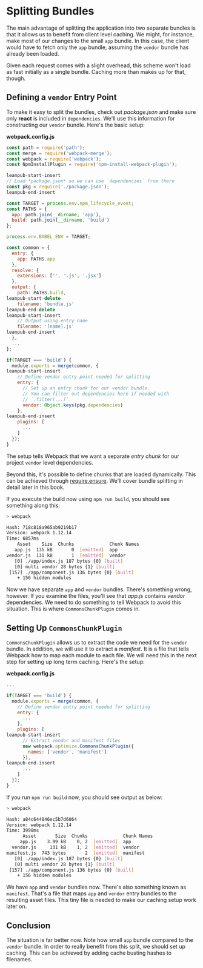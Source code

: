 # Splitting Bundles

The main advantage of splitting the application into two separate bundles is that it allows us to benefit from client level caching. We might, for instance, make most of our changes to the small `app` bundle. In this case, the client would have to fetch only the `app` bundle, assuming the `vendor` bundle has already been loaded.

Given each request comes with a slight overhead, this scheme won't load as fast initially as a single bundle. Caching more than makes up for that, though.

## Defining a `vendor` Entry Point

To make it easy to split the bundles, check out *package.json* and make sure only **react** is included in `dependencies`. We'll use this information for constructing our `vendor` bundle. Here's the basic setup:

**webpack.config.js**

```javascript
const path = require('path');
const merge = require('webpack-merge');
const webpack = require('webpack');
const NpmInstallPlugin = require('npm-install-webpack-plugin');

leanpub-start-insert
// Load *package.json* so we can use `dependencies` from there
const pkg = require('./package.json');
leanpub-end-insert

const TARGET = process.env.npm_lifecycle_event;
const PATHS = {
  app: path.join(__dirname, 'app'),
  build: path.join(__dirname, 'build')
};

process.env.BABEL_ENV = TARGET;

const common = {
  entry: {
    app: PATHS.app
  },
  resolve: {
    extensions: ['', '.js', '.jsx']
  },
  output: {
    path: PATHS.build,
leanpub-start-delete
    filename: 'bundle.js'
leanpub-end-delete
leanpub-start-insert
    // Output using entry name
    filename: '[name].js'
leanpub-end-insert
  },
  ...
};

if(TARGET === 'build') {
  module.exports = merge(common, {
leanpub-start-insert
    // Define vendor entry point needed for splitting
    entry: {
      // Set up an entry chunk for our vendor bundle.
      // You can filter out dependencies here if needed with
      // `.filter(...)`.
      vendor: Object.keys(pkg.dependencies)
    },
leanpub-end-insert
    plugins: [
      ...
    ]
  });
}
```

The setup tells Webpack that we want a separate *entry chunk* for our project `vendor` level dependencies.

Beyond this, it's possible to define chunks that are loaded dynamically. This can be achieved through [require.ensure](https://webpack.github.io/docs/code-splitting.html). We'll cover bundle splitting in detail later in this book.

If you execute the build now using `npm run build`, you should see something along this:

```bash
> webpack

Hash: 718c818a965ab9219b17
Version: webpack 1.12.14
Time: 6857ms
    Asset    Size  Chunks             Chunk Names
   app.js  135 kB       0  [emitted]  app
vendor.js  131 kB       1  [emitted]  vendor
   [0] ./app/index.js 187 bytes {0} [built]
   [0] multi vendor 28 bytes {1} [built]
 [157] ./app/component.js 136 bytes {0} [built]
    + 156 hidden modules
```

Now we have separate `app` and `vendor` bundles. There's something wrong, however. If you examine the files, you'll see that *app.js* contains *vendor* dependencies. We need to do something to tell Webpack to avoid this situation. This is where `CommonsChunkPlugin` comes in.

## Setting Up `CommonsChunkPlugin`

`CommonsChunkPlugin` allows us to extract the code we need for the `vendor` bundle. In addition, we will use it to extract a *manifest*. It is a file that tells Webpack how to map each module to each file. We will need this in the next step for setting up long term caching. Here's the setup:

**webpack.config.js**

```javascript
...

if(TARGET === 'build') {
  module.exports = merge(common, {
    // Define vendor entry point needed for splitting
    entry: {
      ...
    },
    plugins: [
leanpub-start-insert
      // Extract vendor and manifest files
      new webpack.optimize.CommonsChunkPlugin({
        names: ['vendor', 'manifest']
      }),
leanpub-end-insert
      ...
    ]
  });
}
```

If you run `npm run build` now, you should see output as below:

```bash
> webpack

Hash: a84c644846ec5b7d6064
Version: webpack 1.12.14
Time: 3998ms
      Asset       Size  Chunks             Chunk Names
     app.js    3.99 kB    0, 2  [emitted]  app
  vendor.js     131 kB    1, 2  [emitted]  vendor
manifest.js  743 bytes       2  [emitted]  manifest
   [0] ./app/index.js 187 bytes {0} [built]
   [0] multi vendor 28 bytes {1} [built]
 [157] ./app/component.js 136 bytes {0} [built]
    + 156 hidden modules
```

We have `app` and `vendor` bundles now. There's also something known as `manifest`. That's a file that maps `app` and `vendor` entry bundles to the resulting asset files. This tiny file is needed to make our caching setup work later on.

## Conclusion

The situation is far better now. Note how small `app` bundle compared to the `vendor` bundle. In order to really benefit from this split, we should set up caching. This can be achieved by adding cache busting hashes to filenames.
